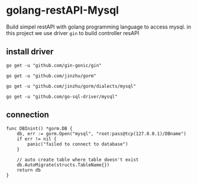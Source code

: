 # golang-restAPI-Mysql
Build simpel restAPI with golang programming language to access mysql. in this project we use driver `gin` to build controller resAPI 

## install driver
```
go get -u "github.com/gin-gonic/gin"
```
```
go get -u "github.com/jinzhu/gorm"
```
```
go get -u "github.com/jinzhu/gorm/dialects/mysql"
```
```
go get -u "github.com/go-sql-driver/mysql"
```


## connection
```
func DBInint() *gorm.DB {
	db, err := gorm.Open("mysql", "root:pass@tcp(127.0.0.1)/DBname")
	if err != nil {
		panic("failed to connect to database")
	}

	// auto create table where table doesn't exist
	db.AutoMigrate(structs.TableName{})
	return db
}
```

